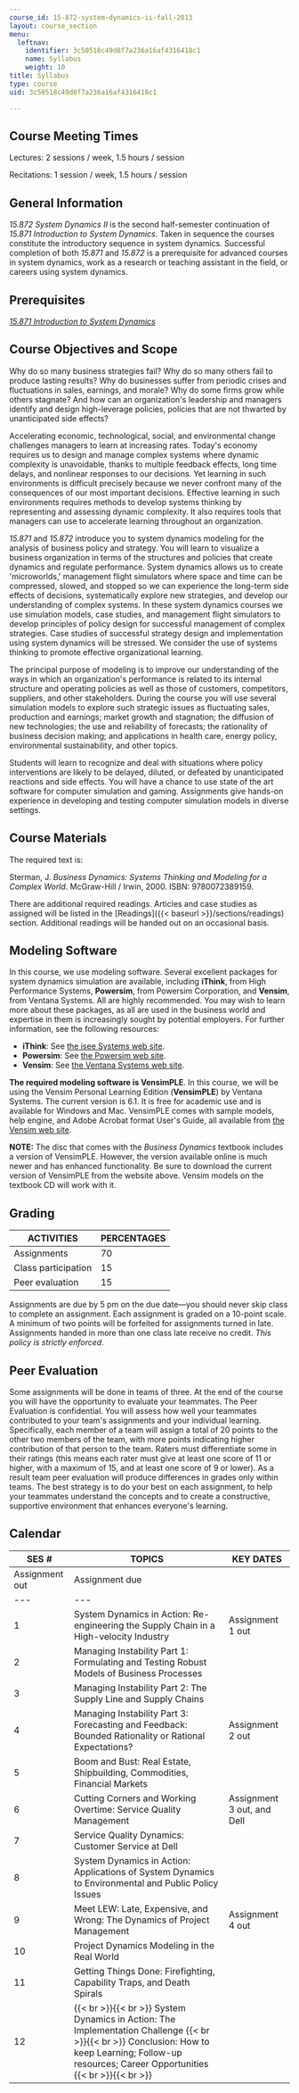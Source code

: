 ```yaml
---
course_id: 15-872-system-dynamics-ii-fall-2013
layout: course_section
menu:
  leftnav:
    identifier: 3c50518c49d8f7a236a16af4316418c1
    name: Syllabus
    weight: 10
title: Syllabus
type: course
uid: 3c50518c49d8f7a236a16af4316418c1

---
```


Course Meeting Times
--------------------

Lectures: 2 sessions / week, 1.5 hours / session

Recitations: 1 session / week, 1.5 hours / session

General Information
-------------------

_15.872 System Dynamics II_ is the second half-semester continuation of _15.871 Introduction to System Dynamics_. Taken in sequence the courses constitute the introductory sequence in system dynamics. Successful completion of both _15.871_ and _15.872_ is a prerequisite for advanced courses in system dynamics, work as a research or teaching assistant in the field, or careers using system dynamics.

Prerequisites
-------------

[_15.871 Introduction to System Dynamics_](/courses/15-871-introduction-to-system-dynamics-fall-2013)

Course Objectives and Scope
---------------------------

Why do so many business strategies fail? Why do so many others fail to produce lasting results? Why do businesses suffer from periodic crises and fluctuations in sales, earnings, and morale? Why do some firms grow while others stagnate? And how can an organization's leadership and managers identify and design high-leverage policies, policies that are not thwarted by unanticipated side effects?

Accelerating economic, technological, social, and environmental change challenges managers to learn at increasing rates. Today's economy requires us to design and manage complex systems where dynamic complexity is unavoidable, thanks to multiple feedback effects, long time delays, and nonlinear responses to our decisions. Yet learning in such environments is difficult precisely because we never confront many of the consequences of our most important decisions. Effective learning in such environments requires methods to develop systems thinking by representing and assessing dynamic complexity. It also requires tools that managers can use to accelerate learning throughout an organization.

_15.871_ and _15.872_ introduce you to system dynamics modeling for the analysis of business policy and strategy. You will learn to visualize a business organization in terms of the structures and policies that create dynamics and regulate performance. System dynamics allows us to create 'microworlds,' management flight simulators where space and time can be compressed, slowed, and stopped so we can experience the long-term side effects of decisions, systematically explore new strategies, and develop our understanding of complex systems. In these system dynamics courses we use simulation models, case studies, and management flight simulators to develop principles of policy design for successful management of complex strategies. Case studies of successful strategy design and implementation using system dynamics will be stressed. We consider the use of systems thinking to promote effective organizational learning.

The principal purpose of modeling is to improve our understanding of the ways in which an organization's performance is related to its internal structure and operating policies as well as those of customers, competitors, suppliers, and other stakeholders. During the course you will use several simulation models to explore such strategic issues as fluctuating sales, production and earnings; market growth and stagnation; the diffusion of new technologies; the use and reliability of forecasts; the rationality of business decision making; and applications in health care, energy policy, environmental sustainability, and other topics.

Students will learn to recognize and deal with situations where policy interventions are likely to be delayed, diluted, or defeated by unanticipated reactions and side effects. You will have a chance to use state of the art software for computer simulation and gaming. Assignments give hands-on experience in developing and testing computer simulation models in diverse settings.

Course Materials
----------------

The required text is:

Sterman, J. _Business Dynamics: Systems Thinking and Modeling for a Complex World_. McGraw-Hill / Irwin, 2000. ISBN: 9780072389159.

There are additional required readings. Articles and case studies as assigned will be listed in the [Readings]({{< baseurl >}}/sections/readings) section. Additional readings will be handed out on an occasional basis.

Modeling Software
-----------------

In this course, we use modeling software. Several excellent packages for system dynamics simulation are available, including **iThink**, from High Performance Systems, **Powersim**, from Powersim Corporation, and **Vensim**, from Ventana Systems. All are highly recommended. You may wish to learn more about these packages, as all are used in the business world and expertise in them is increasingly sought by potential employers. For further information, see the following resources:

*   **iThink**: See [the isee Systems web site](http://www.iseesystems.com).
*   **Powersim**: See [the Powersim web site](http://www.powersim.com).
*   **Vensim**: See [the Ventana Systems web site](http://www.vensim.com).

**The required modeling software is VensimPLE**. In this course, we will be using the Vensim Personal Learning Edition (**VensimPLE**) by Ventana Systems. The current version is 6.1. It is free for academic use and is available for Windows and Mac. VensimPLE comes with sample models, help engine, and Adobe Acrobat format User's Guide, all available from [the Vensim web site](http://vensim.com/vensim-personal-learning-edition/).

**NOTE:** The disc that comes with the _Business Dynamics_ textbook includes a version of VensimPLE. However, the version available online is much newer and has enhanced functionality. Be sure to download the current version of VensimPLE from the website above. Vensim models on the textbook CD will work with it.

Grading
-------

| ACTIVITIES | PERCENTAGES |
| --- | --- |
| Assignments | 70 |
| Class participation | 15 |
| Peer evaluation | 15 

Assignments are due by 5 pm on the due date—you should never skip class to complete an assignment. Each assignment is graded on a 10-point scale. A minimum of two points will be forfeited for assignments turned in late. Assignments handed in more than one class late receive no credit. _This policy is strictly enforced_.

Peer Evaluation
---------------

Some assignments will be done in teams of three. At the end of the course you will have the opportunity to evaluate your teammates. The Peer Evaluation is confidential. You will assess how well your teammates contributed to your team's assignments and your individual learning. Specifically, each member of a team will assign a total of 20 points to the other two members of the team, with more points indicating higher contribution of that person to the team. Raters must differentiate some in their ratings (this means each rater must give at least one score of 11 or higher, with a maximum of 15, and at least one score of 9 or lower). As a result team peer evaluation will produce differences in grades only within teams. The best strategy is to do your best on each assignment, to help your teammates understand the concepts and to create a constructive, supportive environment that enhances everyone's learning.

Calendar
--------

| SES # | TOPICS | KEY DATES |
| --- | --- | --- |
| Assignment out | Assignment due |
| --- | --- |
| 1 | System Dynamics in Action: Re-engineering the Supply Chain in a High-velocity Industry | Assignment 1 out | &nbsp; |
| 2 | Managing Instability Part 1: Formulating and Testing Robust Models of Business Processes | &nbsp; |
| 3 | Managing Instability Part 2: The Supply Line and Supply Chains | &nbsp; |
| 4 | Managing Instability Part 3: Forecasting and Feedback: Bounded Rationality or Rational Expectations? | Assignment 2 out | Assignment 1 due |
| 5 | Boom and Bust: Real Estate, Shipbuilding, Commodities, Financial Markets | &nbsp; |
| 6 | Cutting Corners and Working Overtime: Service Quality Management | Assignment 3 out, and Dell | Assignment 2 due |
| 7 | Service Quality Dynamics: Customer Service at Dell | &nbsp; |  Dell |
| 8 | System Dynamics in Action: Applications of System Dynamics to Environmental and Public Policy Issues | &nbsp; |
| 9 | Meet LEW: Late, Expensive, and Wrong: The Dynamics of Project Management | Assignment 4 out | &nbsp; |
| 10 | Project Dynamics Modeling in the Real World | &nbsp; |
| 11 | Getting Things Done: Firefighting, Capability Traps, and Death Spirals | &nbsp; |
| 12 |  {{< br >}}{{< br >}} System Dynamics in Action: The Implementation Challenge {{< br >}}{{< br >}} Conclusion: How to keep Learning; Follow-up resources; Career Opportunities {{< br >}}{{< br >}}  | &nbsp; | Assignment 4 due